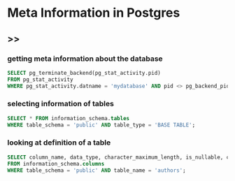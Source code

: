 # Meta Information in Postgres

## >>

### getting meta information about the database

```sql
SELECT pg_terminate_backend(pg_stat_activity.pid)
FROM pg_stat_activity
WHERE pg_stat_activity.datname = 'mydatabase' AND pid <> pg_backend_pid();
```

### selecting information of tables

```sql
SELECT * FROM information_schema.tables
WHERE table_schema = 'public' AND table_type = 'BASE TABLE';
```

### looking at definition of a table

```sql
SELECT column_name, data_type, character_maximum_length, is_nullable, column_default
FROM information_schema.columns
WHERE table_schema = 'public' AND table_name = 'authors';
```
